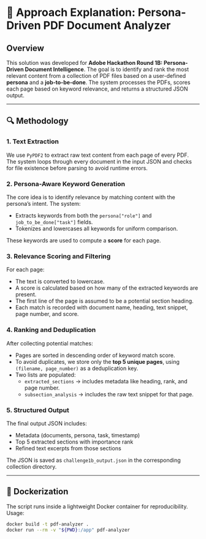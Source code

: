 # 🧠 Approach Explanation: Persona-Driven PDF Document Analyzer

## Overview

This solution was developed for **Adobe Hackathon Round 1B: Persona-Driven Document Intelligence**. The goal is to identify and rank the most relevant content from a collection of PDF files based on a user-defined **persona** and a **job-to-be-done**. The system processes the PDFs, scores each page based on keyword relevance, and returns a structured JSON output.

---

## 🔍 Methodology

### 1. **Text Extraction**

We use `PyPDF2` to extract raw text content from each page of every PDF. The system loops through every document in the input JSON and checks for file existence before parsing to avoid runtime errors.

### 2. **Persona-Aware Keyword Generation**

The core idea is to identify relevance by matching content with the persona’s intent. The system:
- Extracts keywords from both the `persona["role"]` and `job_to_be_done["task"]` fields.
- Tokenizes and lowercases all keywords for uniform comparison.

These keywords are used to compute a **score** for each page.

### 3. **Relevance Scoring and Filtering**

For each page:
- The text is converted to lowercase.
- A score is calculated based on how many of the extracted keywords are present.
- The first line of the page is assumed to be a potential section heading.
- Each match is recorded with document name, heading, text snippet, page number, and score.

### 4. **Ranking and Deduplication**

After collecting potential matches:
- Pages are sorted in descending order of keyword match score.
- To avoid duplicates, we store only the **top 5 unique pages**, using `(filename, page_number)` as a deduplication key.
- Two lists are populated:
  - `extracted_sections` → includes metadata like heading, rank, and page number.
  - `subsection_analysis` → includes the raw text snippet for that page.

### 5. **Structured Output**

The final output JSON includes:
- Metadata (documents, persona, task, timestamp)
- Top 5 extracted sections with importance rank
- Refined text excerpts from those sections

The JSON is saved as `challenge1b_output.json` in the corresponding collection directory.

---

## 🐳 Dockerization

The script runs inside a lightweight Docker container for reproducibility. Usage:
```bash
docker build -t pdf-analyzer .
docker run --rm -v "${PWD}:/app" pdf-analyzer
